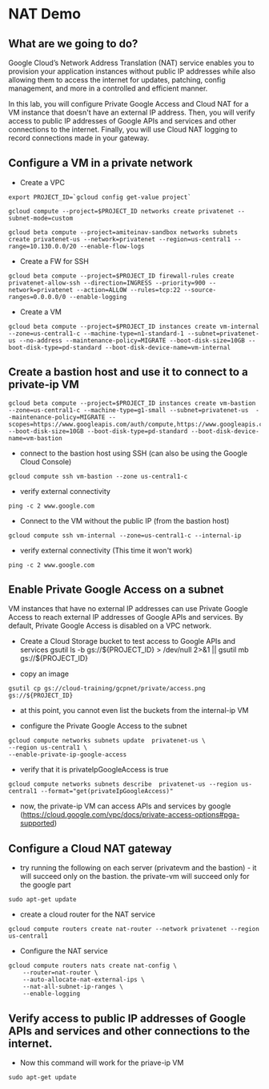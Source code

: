 # NAT Demo

## What are we going to do?

Google Cloud’s Network Address Translation (NAT) service enables you to provision your application instances without public IP addresses while also allowing them to access the internet for updates, patching, config management, and more in a controlled and efficient manner.

In this lab, you will configure Private Google Access and Cloud NAT for a VM instance that doesn't have an external IP address. Then, you will verify access to public IP addresses of Google APIs and services and other connections to the internet. Finally, you will use Cloud NAT logging to record connections made in your gateway.

## Configure a VM in a private network 
* Create a VPC
```
export PROJECT_ID=`gcloud config get-value project`

gcloud compute --project=$PROJECT_ID networks create privatenet --subnet-mode=custom

gcloud beta compute --project=amiteinav-sandbox networks subnets create privatenet-us --network=privatenet --region=us-central1 --range=10.130.0.0/20 --enable-flow-logs

```

* Create a FW for SSH
```
gcloud beta compute --project=$PROJECT_ID firewall-rules create privatenet-allow-ssh --direction=INGRESS --priority=900 --network=privatenet --action=ALLOW --rules=tcp:22 --source-ranges=0.0.0.0/0 --enable-logging
```

* Create a VM
```
gcloud beta compute --project=$PROJECT_ID instances create vm-internal --zone=us-central1-c --machine-type=n1-standard-1 --subnet=privatenet-us --no-address --maintenance-policy=MIGRATE --boot-disk-size=10GB --boot-disk-type=pd-standard --boot-disk-device-name=vm-internal 
``` 

## Create a bastion host and use it to connect to a private-ip VM
```
gcloud beta compute --project=$PROJECT_ID instances create vm-bastion --zone=us-central1-c --machine-type=g1-small --subnet=privatenet-us  --maintenance-policy=MIGRATE --scopes=https://www.googleapis.com/auth/compute,https://www.googleapis.com/auth/servicecontrol,https://www.googleapis.com/auth/service.management.readonly,https://www.googleapis.com/auth/logging.write,https://www.googleapis.com/auth/monitoring.write,https://www.googleapis.com/auth/trace.append,https://www.googleapis.com/auth/devstorage.read_only  --boot-disk-size=10GB --boot-disk-type=pd-standard --boot-disk-device-name=vm-bastion 
```

* connect to the bastion host using SSH (can also be using the Google Cloud Console)
```
gcloud compute ssh vm-bastion --zone us-central1-c
```
* verify external connectivity
```
ping -c 2 www.google.com
```
* Connect to the VM without the public IP (from the bastion host)
```
gcloud compute ssh vm-internal --zone=us-central1-c --internal-ip
```
* verify external connectivity (This time it won't work)
```
ping -c 2 www.google.com
```

## Enable Private Google Access on a subnet
VM instances that have no external IP addresses can use Private Google Access to reach external IP addresses of Google APIs and services. By default, Private Google Access is disabled on a VPC network.

* Create a Cloud Storage bucket to test access to Google APIs and services
gsutil ls -b gs://${PROJECT_ID} > /dev/null 2>&1 || gsutil mb gs://${PROJECT_ID}

* copy an image
```
gsutil cp gs://cloud-training/gcpnet/private/access.png gs://${PROJECT_ID}
```

* at this point, you cannot even list the buckets from the internal-ip VM

* configure the Private Google Access to the subnet
```
gcloud compute networks subnets update  privatenet-us \
--region us-central1 \
--enable-private-ip-google-access
```
* verify that it is privateIpGoogleAccess is true
```
gcloud compute networks subnets describe  privatenet-us --region us-central1 --format="get(privateIpGoogleAccess)"
```

* now, the private-ip VM can access APIs and services by google (https://cloud.google.com/vpc/docs/private-access-options#pga-supported) 

## Configure a Cloud NAT gateway
* try running the following on each server (privatevm and the bastion) - it will succeed only on the bastion. the private-vm will succeed only for the google part
```
sudo apt-get update
``` 

* create a cloud router for the NAT service
```
gcloud compute routers create nat-router --network privatenet --region us-central1
```

* Configure the NAT service
```
gcloud compute routers nats create nat-config \
    --router=nat-router \
    --auto-allocate-nat-external-ips \
    --nat-all-subnet-ip-ranges \
    --enable-logging
```

## Verify access to public IP addresses of Google APIs and services and other connections to the internet.
* Now this command will work for the priave-ip VM
```
sudo apt-get update
```
